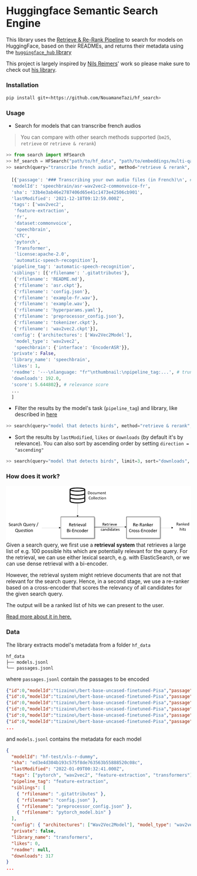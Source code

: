 # Huggingface Semantic Search Engine

This library uses the [Retrieve & Re-Rank Pipeline](https://www.sbert.net/examples/applications/retrieve_rerank/README.html) to search for models on HuggingFace, based on their READMEs, and returns their metadata using the [`huggingface_hub` library](https://huggingface.co/docs/hub/searching-the-hub)

This project is largely inspired by [Nils Reimers](https://www.nils-reimers.de/)' work so please make sure to check out [his library](https://www.sbert.net/index.html).

### Installation

```bash
pip install git+<https://github.com/NouamaneTazi/hf_search>
```

### Usage

* Search for models that can transcribe french audios

> You can compare with other search methods supported (`bm25`, `retrieve` or `retrieve & rerank`)

```python
>> from search import HFSearch
>> hf_search = HFSearch("path/to/hf_data", "path/to/embeddings/multi-qa-MiniLM-L6-cos-v1-embeddings.pt")
>> search(query="transcribe french audio", method="retrieve & rerank", limit=3)
  
  [{'passage': '### Transcribing your own audio files (in French)\n', # most relevant passage
  'modelId': 'speechbrain/asr-wav2vec2-commonvoice-fr', 
  'sha': '33b4e3ab46e2787406d65e41c1473e42506cb901',
  'lastModified': '2021-12-18T09:12:59.000Z',
  'tags': ['wav2vec2',
   'feature-extraction',
   'fr',
   'dataset:commonvoice',
   'speechbrain',
   'CTC',
   'pytorch',
   'Transformer',
   'license:apache-2.0',
   'automatic-speech-recognition'],
  'pipeline_tag': 'automatic-speech-recognition',
  'siblings': [{'rfilename': '.gitattributes'},
   {'rfilename': 'README.md'},
   {'rfilename': 'asr.ckpt'},
   {'rfilename': 'config.json'},
   {'rfilename': 'example-fr.wav'},
   {'rfilename': 'example.wav'},
   {'rfilename': 'hyperparams.yaml'},
   {'rfilename': 'preprocessor_config.json'},
   {'rfilename': 'tokenizer.ckpt'},
   {'rfilename': 'wav2vec2.ckpt'}],
  'config': {'architectures': ['Wav2Vec2Model'],
   'model_type': 'wav2vec2',
   'speechbrain': {'interface': 'EncoderASR'}},
  'private': False,
  'library_name': 'speechbrain',
  'likes': 1,
  'readme': '---\nlanguage: "fr"\nthumbnail:\npipeline_tag:...', # truncated here for demo
  'downloads': 192.0,
  'score': 5.644802}, # relevance score
  ...
  ]
```

* Filter the results by the model's task (`pipeline_tag`) and library, like described in [here](https://huggingface.co/docs/hub/searching-the-hub#searching-for-a-model)

```python
>> search(query="model that detects birds", method="retrieve & rerank", limit=3, filters={"task": ['automatic_speech_recognition', 'speech_processing', 'other'], "library_name": ['transformers', 'PyTorch']})
```

* Sort the results by `lastModified`, `likes` or `downloads` (by default it's by relevance). You can also sort by ascending order by setting `direction = "ascending"`

```python
>> search(query="model that detects birds", limit=3, sort="downloads", direction="ascending")
```

### How does it work?

![](https://raw.githubusercontent.com/UKPLab/sentence-transformers/master/docs/img/InformationRetrieval.png)
Given a search query, we first use a **retrieval system** that retrieves a large list of e.g. 100 possible hits which are potentially relevant for the query. For the retrieval, we can use either lexical search, e.g. with ElasticSearch, or we can use dense retrieval with a bi-encoder.

However, the retrieval system might retrieve documents that are not that relevant for the search query. Hence, in a second stage, we use a re-ranker based on a cross-encoder that scores the relevancy of all candidates for the given search query.

The output will be a ranked list of hits we can present to the user.

[Read more about it in here.](https://www.sbert.net/examples/applications/retrieve_rerank/README.html)

### Data

The library extracts model's metadata from a folder `hf_data`

```
hf_data
├── models.jsonl
└── passages.jsonl
```

where `passages.jsonl` contain the passages to be encoded

```json
{"id":0,"modelId":"tizaino\/bert-base-uncased-finetuned-Pisa","passage":"## Model description\n"}
{"id":0,"modelId":"tizaino\/bert-base-uncased-finetuned-Pisa","passage":"More information needed\n"}
{"id":0,"modelId":"tizaino\/bert-base-uncased-finetuned-Pisa","passage":"## Intended uses & limitations\n"}
{"id":0,"modelId":"tizaino\/bert-base-uncased-finetuned-Pisa","passage":"More information needed\n"}
{"id":0,"modelId":"tizaino\/bert-base-uncased-finetuned-Pisa","passage":"## Training and evaluation data\n"}
{"id":0,"modelId":"tizaino\/bert-base-uncased-finetuned-Pisa","passage":"More information needed\n"}
...

```

and `models.jsonl` contains the metadata for each model

```json
{
  "modelId": "hf-test/xls-r-dummy",
  "sha": "ed3e4d304b193c575f8de763563b55888520c08c",
  "lastModified": "2022-01-09T00:32:41.000Z",
  "tags": ["pytorch", "wav2vec2", "feature-extraction", "transformers"],
  "pipeline_tag": "feature-extraction",
  "siblings": [
    { "rfilename": ".gitattributes" },
    { "rfilename": "config.json" },
    { "rfilename": "preprocessor_config.json" },
    { "rfilename": "pytorch_model.bin" }
  ],
  "config": { "architectures": ["Wav2Vec2Model"], "model_type": "wav2vec2" },
  "private": false,
  "library_name": "transformers",
  "likes": 0,
  "readme": null,
  "downloads": 317
}
...
```
